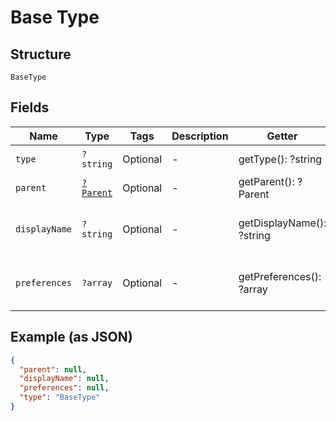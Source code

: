 
# Base Type

## Structure

`BaseType`

## Fields

| Name | Type | Tags | Description | Getter | Setter |
|  --- | --- | --- | --- | --- | --- |
| `type` | `?string` | Optional | - | getType(): ?string | setType(?string type): void |
| `parent` | [`?Parent`](../../doc/models/parent.md) | Optional | - | getParent(): ?Parent | setParent(?Parent parent): void |
| `displayName` | `?string` | Optional | - | getDisplayName(): ?string | setDisplayName(?string displayName): void |
| `preferences` | `?array` | Optional | - | getPreferences(): ?array | setPreferences(?array preferences): void |

## Example (as JSON)

```json
{
  "parent": null,
  "displayName": null,
  "preferences": null,
  "type": "BaseType"
}
```

